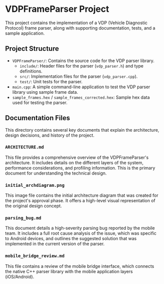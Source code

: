 # VDPFrameParser Project

This project contains the implementation of a VDP (Vehicle Diagnostic Protocol) frame parser, along with supporting documentation, tests, and a sample application.

## Project Structure

- `VDPFrameParser/`: Contains the source code for the VDP parser library.
  - `include/`: Header files for the parser (`vdp_parser.h`) and type definitions.
  - `src/`: Implementation files for the parser (`vdp_parser.cpp`).
  - `test/`: Unit tests for the parser.
- `main.cpp`: A simple command-line application to test the VDP parser library using sample frame data.
- `sample_frames.hex` / `sample_frames_corrected.hex`: Sample hex data used for testing the parser.

## Documentation Files

This directory contains several key documents that explain the architecture, design decisions, and history of the project.

### `ARCHITECTURE.md`
This file provides a comprehensive overview of the VDPFrameParser's architecture. It includes details on the different layers of the system, performance considerations, and profiling information. This is the primary document for understanding the technical design.

### `initial_archdiagram.png`
This image file contains the initial architecture diagram that was created for the project's approval phase. It offers a high-level visual representation of the original design concept.

### `parsing_bug.md`
This document details a high-severity parsing bug reported by the mobile team. It includes a full root cause analysis of the issue, which was specific to Android devices, and outlines the suggested solution that was implemented in the current version of the parser.

### `mobile_bridge_review.md`
This file contains a review of the mobile bridge interface, which connects the native C++ parser library with the mobile application layers (iOS/Android).
